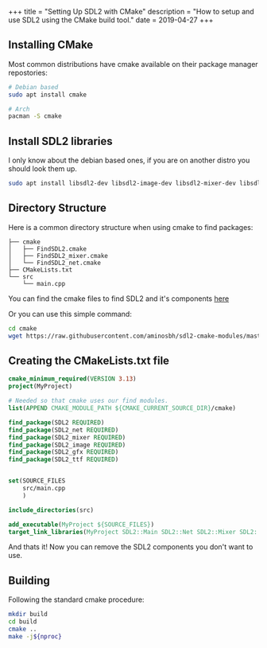 +++
title = "Setting Up SDL2 with CMake"
description = "How to setup and use SDL2 using the CMake build tool."
date = 2019-04-27
+++

## Installing CMake

Most common distributions have cmake available on their package manager repostories:

```bash
# Debian based
sudo apt install cmake

# Arch
pacman -S cmake
```

## Install SDL2 libraries

I only know about the debian based ones, if you are on another distro you should look them up.

```bash
sudo apt install libsdl2-dev libsdl2-image-dev libsdl2-mixer-dev libsdl2-net-dev libsdl2-ttf-dev libsdl2-gfx-dev
```

## Directory Structure

Here is a common directory structure when using cmake to find packages:

```
├── cmake
│   ├── FindSDL2.cmake
│   ├── FindSDL2_mixer.cmake
│   └── FindSDL2_net.cmake
├── CMakeLists.txt
└── src
    └── main.cpp
```

You can find the cmake files to find SDL2 and it's components
[here](https://github.com/aminosbh/sdl2-cmake-modules)

Or you can use this simple command:

```bash
cd cmake
wget https://raw.githubusercontent.com/aminosbh/sdl2-cmake-modules/master/FindSDL2{,_gfx,_image,_mixer,_net,_ttf}.cmake
```

## Creating the CMakeLists.txt file

```cmake
cmake_minimum_required(VERSION 3.13)
project(MyProject)

# Needed so that cmake uses our find modules.
list(APPEND CMAKE_MODULE_PATH ${CMAKE_CURRENT_SOURCE_DIR}/cmake)

find_package(SDL2 REQUIRED)
find_package(SDL2_net REQUIRED)
find_package(SDL2_mixer REQUIRED)
find_package(SDL2_image REQUIRED)
find_package(SDL2_gfx REQUIRED)
find_package(SDL2_ttf REQUIRED)


set(SOURCE_FILES
    src/main.cpp
    )

include_directories(src)

add_executable(MyProject ${SOURCE_FILES})
target_link_libraries(MyProject SDL2::Main SDL2::Net SDL2::Mixer SDL2::Image SDL2::TTF SDL2::GFX)

```

And thats it! Now you can remove the SDL2 components you don't want to use.

## Building

Following the standard cmake procedure:

```bash
mkdir build
cd build
cmake ..
make -j${nproc}
```